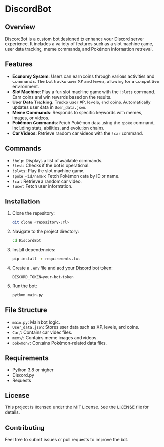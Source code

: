 # DiscordBot

## Overview
DiscordBot is a custom bot designed to enhance your Discord server experience. It includes a variety of features such as a slot machine game, user data tracking, meme commands, and Pokémon information retrieval.

## Features
- **Economy System**: Users can earn coins through various activities and commands. The bot tracks user XP and levels, allowing for a competitive environment.
- **Slot Machine**: Play a fun slot machine game with the `!slots` command. Earn coins and win rewards based on the results.
- **User Data Tracking**: Tracks user XP, levels, and coins. Automatically updates user data in `User_data.json`.
- **Meme Commands**: Responds to specific keywords with memes, images, or videos.
- **Pokémon Commands**: Fetch Pokémon data using the `!poke` command, including stats, abilities, and evolution chains.
- **Car Videos**: Retrieve random car videos with the `!car` command.

## Commands
- `!help`: Displays a list of available commands.
- `!test`: Checks if the bot is operational.
- `!slots`: Play the slot machine game.
- `!poke <id/name>`: Fetch Pokémon data by ID or name.
- `!car`: Retrieve a random car video.
- `!user`: Fetch user information.

## Installation
1. Clone the repository:
   ```bash
   git clone <repository-url>
   ```
2. Navigate to the project directory:
   ```bash
   cd DiscordBot
   ```
3. Install dependencies:
   ```bash
   pip install -r requirements.txt
   ```
4. Create a `.env` file and add your Discord bot token:
   ```env
   DISCORD_TOKEN=your-bot-token
   ```
5. Run the bot:
   ```bash
   python main.py
   ```

## File Structure
- `main.py`: Main bot logic.
- `User_data.json`: Stores user data such as XP, levels, and coins.
- `Car/`: Contains car video files.
- `mems/`: Contains meme images and videos.
- `pokemon/`: Contains Pokémon-related data files.

## Requirements
- Python 3.8 or higher
- Discord.py
- Requests

## License
This project is licensed under the MIT License. See the LICENSE file for details.

## Contributing
Feel free to submit issues or pull requests to improve the bot.
